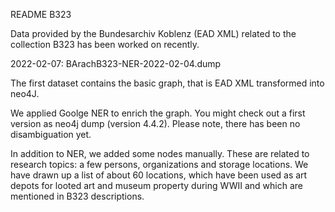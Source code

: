 README B323

Data provided by the Bundesarchiv Koblenz (EAD XML) related to the collection B323 has been worked on recently.

2022-02-07: BArachB323-NER-2022-02-04.dump

The first dataset contains the basic graph, that is EAD XML transformed into neo4J.

We applied Goolge NER to enrich the graph. You might check out a first version as neo4j dump (version 4.4.2).
Please note, there has been no disambiguation yet.

In addition to NER, we added some nodes manually. These are related to research topics: a few persons, organizations and storage locations. We have drawn up a list of about 60 locations, which have been used as art depots for looted art and museum property during WWII and which are mentioned in B323 descriptions.




